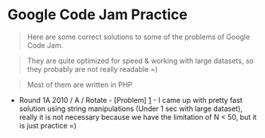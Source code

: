 Google Code Jam Practice
=======

> Here are some correct solutions to some of the problems of Google Code Jam.

> They are quite optimized for speed & working with large datasets, so they probably are not really readable =)

> Most of them are written in PHP

* Round 1A 2010 / A / Rotate - [Problem] [1] - I came up with pretty fast solution using string manipulations (Under 1 sec with large dataset), really it is not necessary because we have the limitation of N < 50, but it is just practice =)

[1]: https://code.google.com/codejam/contest/544101/dashboard
